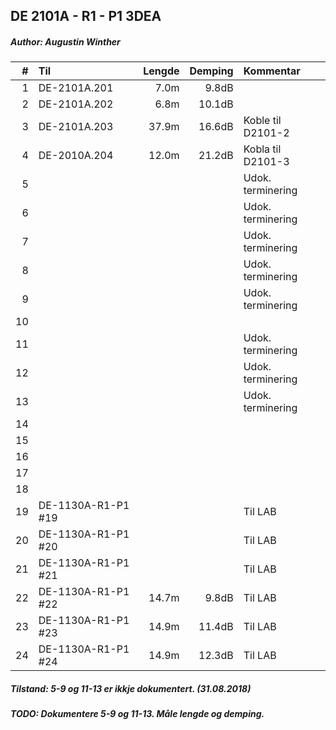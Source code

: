 ## DE 2101A - R1 - P1   3DEA
##### Author: Augustin Winther

|  #  |        Til       |Lengde|Demping|     Kommentar   |
|----:|:-----------------|-----:|------:|:----------------|
|    1|DE-2101A.201      |  7.0m|  9.8dB|                 |
|    2|DE-2101A.202      |  6.8m| 10.1dB|                 |
|    3|DE-2101A.203      | 37.9m| 16.6dB|Koble til D2101-2|
|    4|DE-2010A.204      | 12.0m| 21.2dB|Kobla til D2101-3|
|    5|                  |      |       |Udok. terminering|
|    6|                  |      |       |Udok. terminering|
|    7|                  |      |       |Udok. terminering|
|    8|                  |      |       |Udok. terminering|
|    9|                  |      |       |Udok. terminering|
|   10|                  |      |       |                 | 
|   11|                  |      |       |Udok. terminering|
|   12|                  |      |       |Udok. terminering|
|   13|                  |      |       |Udok. terminering|
|   14|                  |      |       |                 |
|   15|                  |      |       |                 |
|   16|                  |      |       |                 |
|   17|                  |      |       |                 | 
|   18|                  |      |       |                 |
|   19|DE-1130A-R1-P1 #19|      |       |Til LAB          |
|   20|DE-1130A-R1-P1 #20|      |       |Til LAB          |
|   21|DE-1130A-R1-P1 #21|      |       |Til LAB          |
|   22|DE-1130A-R1-P1 #22| 14.7m|  9.8dB|Til LAB          |
|   23|DE-1130A-R1-P1 #23| 14.9m| 11.4dB|Til LAB          |
|   24|DE-1130A-R1-P1 #24| 14.9m| 12.3dB|Til LAB          |

##### Tilstand: 5-9 og 11-13 er ikkje dokumentert. (31.08.2018)
##### TODO: Dokumentere 5-9 og 11-13. Måle lengde og demping.
